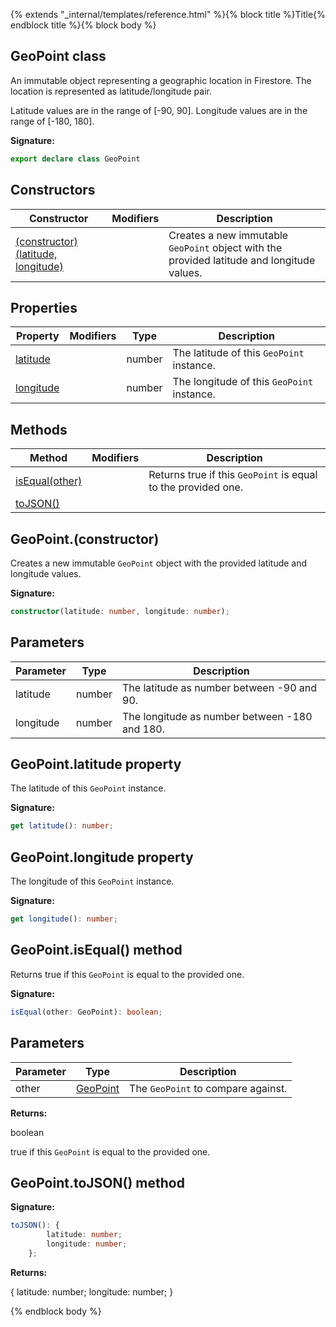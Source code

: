 {% extends "_internal/templates/reference.html" %}{% block title %}Title{% endblock title %}{% block body %}
## GeoPoint class

An immutable object representing a geographic location in Firestore. The location is represented as latitude/longitude pair.

Latitude values are in the range of \[-90, 90\]. Longitude values are in the range of \[-180, 180\].

<b>Signature:</b>

```typescript
export declare class GeoPoint 
```

## Constructors

|  Constructor | Modifiers | Description |
|  --- | --- | --- |
|  [(constructor)(latitude, longitude)](./firestore_.geopoint.md#geopointconstructor) |  | Creates a new immutable <code>GeoPoint</code> object with the provided latitude and longitude values. |

## Properties

|  Property | Modifiers | Type | Description |
|  --- | --- | --- | --- |
|  [latitude](./firestore_.geopoint.md#geopointlatitude_property) |  | number | The latitude of this <code>GeoPoint</code> instance. |
|  [longitude](./firestore_.geopoint.md#geopointlongitude_property) |  | number | The longitude of this <code>GeoPoint</code> instance. |

## Methods

|  Method | Modifiers | Description |
|  --- | --- | --- |
|  [isEqual(other)](./firestore_.geopoint.md#geopointisequal_method) |  | Returns true if this <code>GeoPoint</code> is equal to the provided one. |
|  [toJSON()](./firestore_.geopoint.md#geopointtojson_method) |  |  |

## GeoPoint.(constructor)

Creates a new immutable `GeoPoint` object with the provided latitude and longitude values.

<b>Signature:</b>

```typescript
constructor(latitude: number, longitude: number);
```

## Parameters

|  Parameter | Type | Description |
|  --- | --- | --- |
|  latitude | number | The latitude as number between -90 and 90. |
|  longitude | number | The longitude as number between -180 and 180. |

## GeoPoint.latitude property

The latitude of this `GeoPoint` instance.

<b>Signature:</b>

```typescript
get latitude(): number;
```

## GeoPoint.longitude property

The longitude of this `GeoPoint` instance.

<b>Signature:</b>

```typescript
get longitude(): number;
```

## GeoPoint.isEqual() method

Returns true if this `GeoPoint` is equal to the provided one.

<b>Signature:</b>

```typescript
isEqual(other: GeoPoint): boolean;
```

## Parameters

|  Parameter | Type | Description |
|  --- | --- | --- |
|  other | [GeoPoint](./firestore_.geopoint.md#geopoint_class) | The <code>GeoPoint</code> to compare against. |

<b>Returns:</b>

boolean

true if this `GeoPoint` is equal to the provided one.

## GeoPoint.toJSON() method

<b>Signature:</b>

```typescript
toJSON(): {
        latitude: number;
        longitude: number;
    };
```
<b>Returns:</b>

{ latitude: number; longitude: number; }

{% endblock body %}
